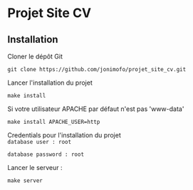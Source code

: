 # Projet Site CV

## Installation
  
Cloner le dépôt Git  

```git clone https://github.com/jonimofo/projet_site_cv.git```  
  
Lancer l'installation du projet
  
```make install```
  
Si votre utilisateur APACHE par défaut n'est pas 'www-data'
  
```make install APACHE_USER=http```
  
  
Credentials pour l'installation du projet  
```database user : root```  
    
```database password : root```
  
  
Lancer le serveur : 
  
```make server```
